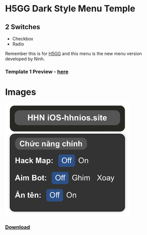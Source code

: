 # H5GG Dark Style Menu Temple
## 2 Switches
- Checkbox
- Radio

Remember this is for <a href="https://github.com/H5GG/H5GG">H5GG</a> and this menu is the new menu version developed by Ninh.

### Template 1 Preview - <a href="https://hhnios.site/H5GG-Dark-Style-Menu/template.html">here</a>

# Images
<img src="https://raw.githubusercontent.com/WeansHHN/H5GG-Dark-Style-Menu/main/7EB40239-0152-4D85-9259-362C4F04DEAB.jpeg" style="width:80%">

### [Download](https://github.com/WeansHHN/H5GG-Dark-Style-Menu/archive/refs/heads/main.zip)
